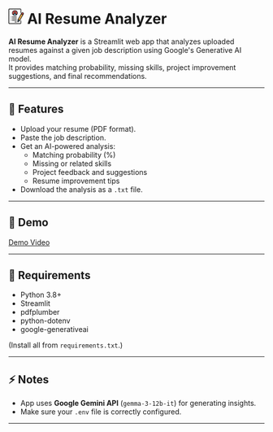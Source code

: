 # <img src="/assests/icon.png" alt="Icon" width="30" height="30"> AI Resume Analyzer

**AI Resume Analyzer** is a Streamlit web app that analyzes uploaded resumes against a given job description using Google's Generative AI model.  
It provides matching probability, missing skills, project improvement suggestions, and final recommendations.

---

## 🚀 Features
- Upload your resume (PDF format).
- Paste the job description.
- Get an AI-powered analysis:
  - Matching probability (%)
  - Missing or related skills
  - Project feedback and suggestions
  - Resume improvement tips
- Download the analysis as a `.txt` file.

---

## 🎥 Demo

[Demo Video](https://github.com/user-attachments/assets/0b613a7e-b64f-4cb8-816b-8152294ff224)

---

## 📄 Requirements
- Python 3.8+
- Streamlit
- pdfplumber
- python-dotenv
- google-generativeai

(Install all from `requirements.txt`.)

---

## ⚡ Notes
- App uses **Google Gemini API** (`gemma-3-12b-it`) for generating insights.
- Make sure your `.env` file is correctly configured.

---